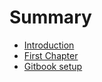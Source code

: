 # Summary

* [Introduction](README.md)
* [First Chapter](chapter1.md)
* [Gitbook setup](gitbook-setup.md)

